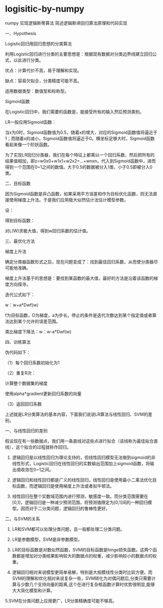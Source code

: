# logisitic-by-numpy
numpy 实现逻辑斯蒂算法
简述逻辑斯谛回归算法原理和代码实现

一、Hypothesis

Logistic回归用回归思想的分类算法

利用Logistic回归进行分类的主要思想是：根据现有数据对分类边界线建立回归公式，以此进行分类。

优点：计算代价不高，易于理解和实现。

缺点：容易欠拟合，分类精度可能不高。

适用数据类型：数值型和标称型。

Sigmoid函数

在Logistic回归中，我们需要的函数是，能接受所有的输入然后预测类别。

LR一般应用Sigmoid函数：


当x为0时，Sigmoid函数值为0.5，随着x的增大，对应的Sigmoid函数值将逼近于1；而随着x的减小，Sigmoid函数值将逼近于0。横坐标足够大时，Sigmoid函数看起来像一个阶跃函数。


为了实现LR回归分类器，我们在每个特征上都乘以一个回归系数，然后把所有的结果值相加，即z=w0x0+w1x1+w2x2+...+wnxn，代入到Sigmoid函数中，进而得到一个范围在0~1之间的数值。大于0.5的数据被分入1类，小于0.5即被分入0类。

二、目标函数

因为Sigmoid函数是非凸函数，如果采用平方误差和作为目标优化函数，则无法直接使用梯度上升法。于是我们应用极大似然估计法估计模型参数。

设：


得到目标函数：


对L(W)求极大值，得到w回归系数的估计值。

三、最优化方法

梯度上升法

确定分类器函数形式之后，现在问题变成了：找到最佳回归系数，从而使分类器尽可能地准确。

梯度上升法基于的思想是：要找到某函数的最大值，最好的方法是沿着该函数的梯度方向探寻。

迭代公式如下：

w：w+a*Dwf(w)

f为目标函数，D为梯度，a为步长。停止的条件是迭代次数达到某个指定值或者算法达到某个允许的误差范围。

类比梯度下降法：w：w-a*Dwf(w)

四、训练算法

伪代码如下：

（1）每个回归系数初始化为1

（2）重复R次：

计算整个数据集的梯度

使用alpha*gradient更新回归系数的向量

（3）返回回归系数

上述就是LR分类算法的基本内容，下面我们说说LR算法与线性回归、SVM的差别。

一、与线性回归的差别

假设现在有一些数据点，我们用一条直线对这些点进行拟合（该线称为最佳拟合直线），这个拟合的过程就称作回归。

1. 逻辑回归是以线性回归为理论支持的，但线性回归模型无法做到sigmoid的非线性形式，Logistic回归在线性回归的实数输出范围加上sigmoid函数，将输出值收敛在0~1之间。

2. 逻辑回归和线性回归都是广义的线性回归，线性回归是使用最小二乘法优化目标函数，而逻辑回归是使用梯度上升法或者拟牛顿法。

3. 线性回归在整个实数域范围内进行预测，敏感度一致。而分类范围需要在[0,1]，逻辑回归是一种减少预测范围，将预测值限定为[0,1]间的一种回归模型。因而对于二分类问题，逻辑回归的鲁棒性更好。

二，与SVM的关系

1. LR和SVM都可以处理分类问题，且一般都处理二分类问题。

2. LR是参数模型，SVM是非参数模型。

3. LR的目标函数是对数似然函数，SVM的目标函数是hinge损失函数。这两个函数都是增加对分类结果影响较大的数据点的权重，减少影响较小的数据点的权重。

4. 逻辑回归相对来说模型更简单易解，特别是大规模线性分类时比较方便。而SVM的理解和优化相对来说复杂一些，SVM转化为对偶问题后,分类只需要计算与少数几个支持向量的距离,这个在进行复杂核函数计算时优势很明显,能够大大简化模型和计算。

5.SVM在分类问题上应用更广，LR分类精确度可能不够高。
